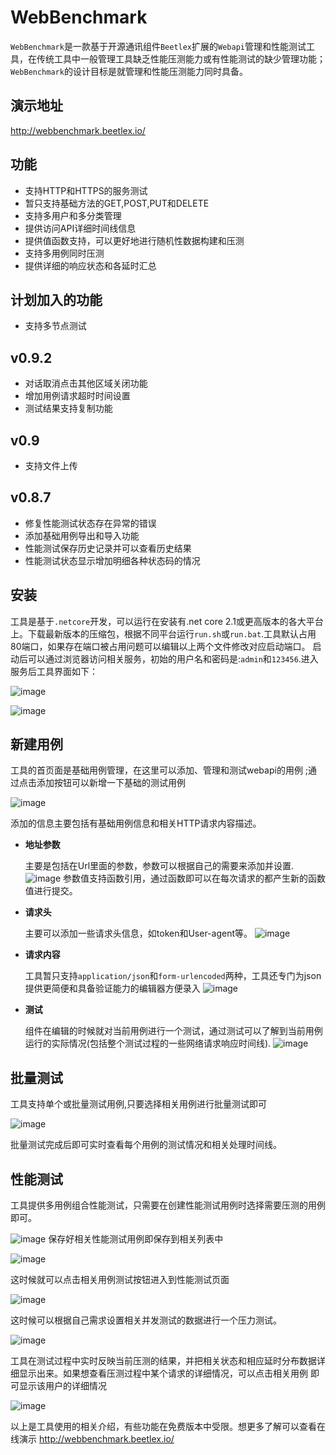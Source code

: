 # WebBenchmark
`WebBenchmark`是一款基于开源通讯组件`Beetlex`扩展的`Webapi`管理和性能测试工具，在传统工具中一般管理工具缺乏性能压测能力或有性能测试的缺少管理功能；`WebBenchmark`的设计目标是就管理和性能压测能力同时具备。
## 演示地址
http://webbenchmark.beetlex.io/
## 功能
- 支持HTTP和HTTPS的服务测试
- 暂只支持基础方法的GET,POST,PUT和DELETE
- 支持多用户和多分类管理
- 提供访问API详细时间线信息
- 提供值函数支持，可以更好地进行随机性数据构建和压测
- 支持多用例同时压测
- 提供详细的响应状态和各延时汇总
## 计划加入的功能
- 支持多节点测试
## v0.9.2
- 对话取消点击其他区域关闭功能
- 增加用例请求超时时间设置
- 测试结果支持复制功能
## v0.9
- 支持文件上传
## v0.8.7
- 修复性能测试状态存在异常的错误
- 添加基础用例导出和导入功能
- 性能测试保存历史记录并可以查看历史结果
- 性能测试状态显示增加明细各种状态码的情况

## 安装
工具是基于`.netcore`开发，可以运行在安装有.net core 2.1或更高版本的各大平台上。下载最新版本的压缩包，根据不同平台运行`run.sh`或`run.bat`.工具默认占用80端口，如果存在端口被占用问题可以编辑以上两个文件修改对应启动端口。
启动后可以通过浏览器访问相关服务，初始的用户名和密码是:`admin`和`123456`.进入服务后工具界面如下：


![image](https://user-images.githubusercontent.com/2564178/86763474-f0197f00-c079-11ea-88ff-38a85ff279a4.png)


![image](https://user-images.githubusercontent.com/2564178/86763543-fc054100-c079-11ea-9e31-9e441d47678a.png)

## 新建用例
工具的首页面是基础用例管理，在这里可以添加、管理和测试webapi的用例 ;通过点击添加按钮可以新增一下基础的测试用例 

![image](https://user-images.githubusercontent.com/2564178/86766720-826f5200-c07d-11ea-8c26-127fe6758bee.png)

添加的信息主要包括有基础用例信息和相关HTTP请求内容描述。
- **地址参数**
 
  主要是包括在Url里面的参数，参数可以根据自己的需要来添加并设置.
![image](https://user-images.githubusercontent.com/2564178/86766744-8d29e700-c07d-11ea-912a-8788200128fd.png)
参数值支持函数引用，通过函数即可以在每次请求的都产生新的函数值进行提交。

- **请求头**

  主要可以添加一些请求头信息，如token和User-agent等。
![image](https://user-images.githubusercontent.com/2564178/86766770-961ab880-c07d-11ea-8c59-189ac3c11358.png)
  
- **请求内容**

  工具暂只支持`application/json`和`form-urlencoded`两种，工具还专门为json提供更简便和具备验证能力的编辑器方便录入
![image](https://user-images.githubusercontent.com/2564178/86766796-9fa42080-c07d-11ea-9bbe-459599c7edb2.png)

- **测试**

  组件在编辑的时候就对当前用例进行一个测试，通过测试可以了解到当前用例运行的实际情况(包括整个测试过程的一些网络请求响应时间线).
![image](https://user-images.githubusercontent.com/2564178/86766835-aaf74c00-c07d-11ea-8b1b-165bc9b5f3d7.png)


## 批量测试
工具支持单个或批量测试用例,只要选择相关用例进行批量测试即可

![image](https://user-images.githubusercontent.com/2564178/86766860-b34f8700-c07d-11ea-9c8d-fd92ef3a8f71.png)

批量测试完成后即可实时查看每个用例的测试情况和相关处理时间线。

## 性能测试
工具提供多用例组合性能测试，只需要在创建性能测试用例时选择需要压测的用例即可。

![image](https://user-images.githubusercontent.com/2564178/86766885-bc405880-c07d-11ea-8659-51c16107b1fb.png)
保存好相关性能测试用例即保存到相关列表中

![image](https://user-images.githubusercontent.com/2564178/86766918-c5312a00-c07d-11ea-8662-accec294370a.png)


这时候就可以点击相关用例测试按钮进入到性能测试页面

![image](https://user-images.githubusercontent.com/2564178/86766937-cbbfa180-c07d-11ea-9c44-365429378650.png)

这时候可以根据自己需求设置相关并发测试的数据进行一个压力测试。

![image](https://user-images.githubusercontent.com/2564178/86766957-d4b07300-c07d-11ea-967f-1a0d920fd04f.png)

工具在测试过程中实时反映当前压测的结果，并把相关状态和相应延时分布数据详细显示出来。如果想查看压测过程中某个请求的详细情况，可以点击相关用例 即可显示该用户的详细情况

![image](https://user-images.githubusercontent.com/2564178/86766977-dc701780-c07d-11ea-9688-51e0a8010426.png)



以上是工具使用的相关介绍，有些功能在免费版本中受限。想更多了解可以查看在线演示 http://webbenchmark.beetlex.io/

